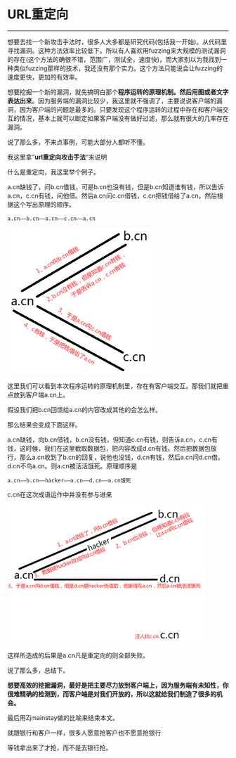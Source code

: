 # URL重定向

---

想要去找一个新攻击手法时，很多人大多都是研究代码\(包括我一开始\)。从代码里寻找漏洞。这种方法效率比较低下。所以有人喜欢用fuzzing来大规模的测试漏洞的存在\(这个方法的确很不错，范围广，测试全，速度快\)，而大家别以为我找到一种类似fuzzing那样的技术，我还没有那个实力。这个方法只能说会让fuzzing的速度更快，更加的有效率。

想要挖掘一个新的漏洞，就先搞明白那个**程序运转的原理机制。然后用图或者文字表达出来**。因为服务端的漏洞比较少，我这里就不强调了，主要说说客户端的漏洞，因为客户端的问题是最多的。只要发现这个程序运转的过程中存在和客户端交互的情况，基本上就可以断定如果客户端没有做好过滤，那么就有很大的几率存在漏洞。

说了那么多，不来点事例，可能大部分人都听不懂。

我这里拿”**url重定向攻击手法**“来说明

什么是重定向，我这里举个例子。

a.cn缺钱了，问b.cn借钱，可是b.cn也没有钱，但是b.cn知道谁有钱，所以告诉a.cn，c.cn有钱，问他借。然后a.cn问c.cn借钱，c.cn把钱借给了a.cn。然后根据这个写出原理的顺序。

```
a.cn——b.cn——a.cn——c.cn——a.cn
```

![](/notes/image/x-urlR-1.png)

这里我们可以看到本次程序运转的原理机制里，存在有客户端交互。那我们就把重点放到客户端a.cn上。

假设我们把b.cn回馈给a.cn的内容改成其他的会怎么样。

那么结果会变成下面这样。

a.cn缺钱，向b.cn借钱，b.cn没有钱，但知道c.cn有钱，则告诉a.cn，c.cn有钱，这时候，我们在这里截取数据包，把内容改成d.cn有钱。然后把数据包放行，那么a.cn收到了b.cn的回复，说他也没钱，d.cn有钱，然后a.cn问d.cn借。d.cn不鸟a.cn。则a.cn被活活饿死。原理顺序是

```
a.cn——b.cn——hacker——a.cn——d.cn——a.cn饿死
```

c.cn在这次成语运作中并没有参与进来

![](/notes/image/x-urlR-2.png)

这样所造成的后果是a.cn凡是重定向的则全部失败。

说了那么多，总结下。

**想要高效的挖掘漏洞，最好是把主要尽力放到客户端上，因为服务端有未知性，你很难精确的检测到，而客户端是对我们开放的，所以这就给我们制造了很多的机会。**

最后用Zjmainstay做的比喻来结束本文。

就跟银行和客户一样，很多人愿意抢客户也不愿意抢银行

等钱拿出来了才抢，而不是去银行抢。

